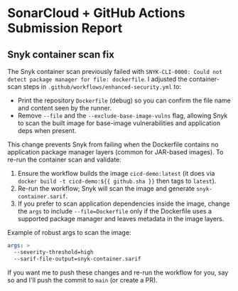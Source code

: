 # SonarCloud + GitHub Actions Submission Report


## Snyk container scan fix

The Snyk container scan previously failed with `SNYK-CLI-0000: Could not detect package manager for file: dockerfile`. I adjusted the container-scan steps in `.github/workflows/enhanced-security.yml` to:

- Print the repository `Dockerfile` (debug) so you can confirm the file name and content seen by the runner.
- Remove `--file` and the `--exclude-base-image-vulns` flag, allowing Snyk to scan the built image for base-image vulnerabilities and application deps when present.

This change prevents Snyk from failing when the Dockerfile contains no application package manager layers (common for JAR-based images). To re-run the container scan and validate:

1. Ensure the workflow builds the image `cicd-demo:latest` (it does via `docker build -t cicd-demo:${{ github.sha }}` then tags to `latest`).
2. Re-run the workflow; Snyk will scan the image and generate `snyk-container.sarif`.
3. If you prefer to scan application dependencies inside the image, change the `args` to include `--file=Dockerfile` only if the Dockerfile uses a supported package manager and leaves metadata in the image layers.

Example of robust args to scan the image:

```yaml
args: >
  --severity-threshold=high
  --sarif-file-output=snyk-container.sarif
```

If you want me to push these changes and re-run the workflow for you, say so and I'll push the commit to `main` (or create a PR).
